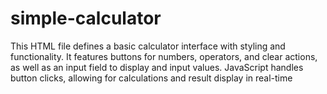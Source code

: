 # simple-calculator

This HTML file defines a basic calculator interface with styling and functionality. It features buttons for numbers, operators, and clear actions, as well as an input field to display and input values. JavaScript handles button clicks, allowing for calculations and result display in real-time
